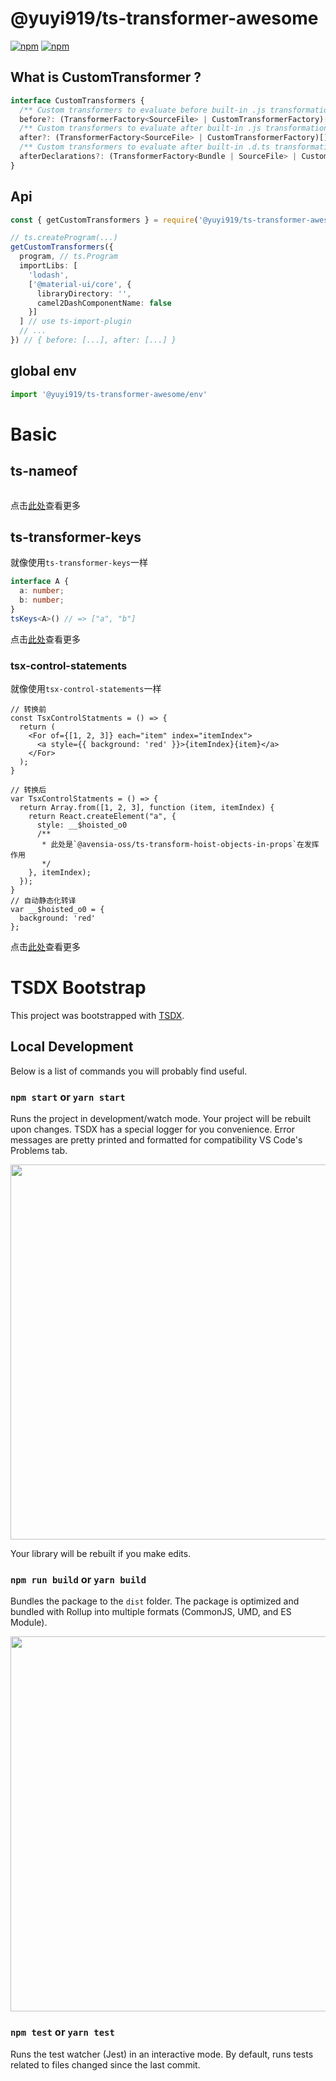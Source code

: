 # @yuyi919/ts-transformer-awesome
[![npm](https://img.shields.io/npm/v/@yuyi919/ts-transformer-awesome.svg)](https://www.npmjs.com/package/@yuyi919/ts-transformer-awesome)
[![npm](https://img.shields.io/npm/dw/@yuyi919/ts-transformer-awesome.svg?colorB=ff0033)](https://www.npmjs.com/package/@yuyi919/ts-transformer-awesome)

## What is CustomTransformer ?

```ts
interface CustomTransformers {
  /** Custom transformers to evaluate before built-in .js transformations. */
  before?: (TransformerFactory<SourceFile> | CustomTransformerFactory)[];
  /** Custom transformers to evaluate after built-in .js transformations. */
  after?: (TransformerFactory<SourceFile> | CustomTransformerFactory)[];
  /** Custom transformers to evaluate after built-in .d.ts transformations. */
  afterDeclarations?: (TransformerFactory<Bundle | SourceFile> | CustomTransformerFactory)[];
}

```
## Api

```ts
const { getCustomTransformers } = require('@yuyi919/ts-transformer-awesome')

// ts.createProgram(...)
getCustomTransformers({
  program, // ts.Program
  importLibs: [
    'lodash',
    ['@material-ui/core', {
      libraryDirectory: '',
      camel2DashComponentName: false
    }]
  ] // use ts-import-plugin
  // ...
}) // { before: [...], after: [...] }

``` 

## global env
```ts
import '@yuyi919/ts-transformer-awesome/env'

```

# Basic

## ts-nameof
```ts


```
点击[此处](https://github.com/dsherret/ts-nameof/tree/master/packages/ts-nameof)查看更多

## ts-transformer-keys

就像使用`ts-transformer-keys`一样
```ts
interface A {
  a: number;
  b: number;
}
tsKeys<A>() // => ["a", "b"]
```

点击[此处](https://github.com/kimamula/ts-transformer-keys)查看更多

### tsx-control-statements
就像使用`tsx-control-statements`一样
```tsx
// 转换前
const TsxControlStatments = () => {
  return (
    <For of={[1, 2, 3]} each="item" index="itemIndex">
      <a style={{ background: 'red' }}>{itemIndex}{item}</a>
    </For>
  );
}

// 转换后
var TsxControlStatments = () => {
  return Array.from([1, 2, 3], function (item, itemIndex) {
    return React.createElement("a", {
      style: __$hoisted_o0
      /**
       * 此处是`@avensia-oss/ts-transform-hoist-objects-in-props`在发挥作用 
       */
    }, itemIndex);
  });
}
// 自动静态化转译
var __$hoisted_o0 = {
  background: 'red'
};

```
点击[此处](https://github.com/KonstantinSimeonov/tsx-control-statements)查看更多



# TSDX Bootstrap

This project was bootstrapped with [TSDX](https://github.com/jaredpalmer/tsdx).

## Local Development

Below is a list of commands you will probably find useful.

### `npm start` or `yarn start`

Runs the project in development/watch mode. Your project will be rebuilt upon changes. TSDX has a special logger for you convenience. Error messages are pretty printed and formatted for compatibility VS Code's Problems tab.

<img src="https://user-images.githubusercontent.com/4060187/52168303-574d3a00-26f6-11e9-9f3b-71dbec9ebfcb.gif" width="600" />

Your library will be rebuilt if you make edits.

### `npm run build` or `yarn build`

Bundles the package to the `dist` folder.
The package is optimized and bundled with Rollup into multiple formats (CommonJS, UMD, and ES Module).

<img src="https://user-images.githubusercontent.com/4060187/52168322-a98e5b00-26f6-11e9-8cf6-222d716b75ef.gif" width="600" />

### `npm test` or `yarn test`

Runs the test watcher (Jest) in an interactive mode.
By default, runs tests related to files changed since the last commit.
